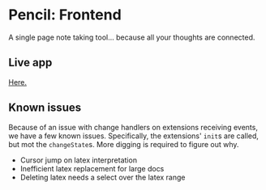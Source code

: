 # Pencil: Frontend

A single page note taking tool... because all your thoughts are connected.

## Live app
[Here.](https://lk-pencil-frontend.firebaseapp.com/)

## Known issues
Because of an issue with change handlers on extensions receiving events, we have a few known issues. Specifically, the extensions' `init`s are called, but mot the `changeState`s. More digging is required to figure out why. 
- Cursor jump on latex interpretation
- Inefficient latex replacement for large docs
- Deleting latex needs a select over the latex range
